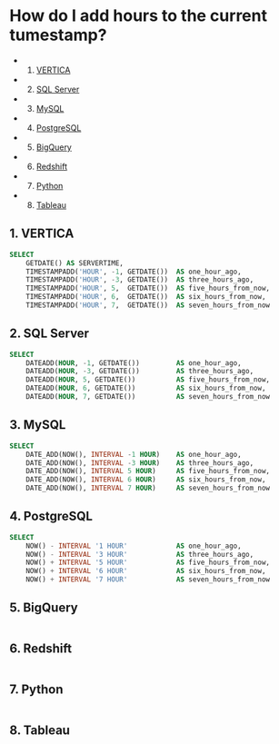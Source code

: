 
# How do I add hours to the current tumestamp?

<!-- vscode-markdown-toc -->
* 1. [VERTICA](#VERTICA)
* 2. [SQL Server](#SQLServer)
* 3. [MySQL](#MySQL)
* 4. [PostgreSQL](#PostgreSQL)
* 5. [BigQuery](#BigQuery)
* 6. [Redshift](#Redshift)
* 7. [Python](#Python)
* 8. [Tableau](#Tableau)

<!-- vscode-markdown-toc-config
	numbering=true
	autoSave=true
	/vscode-markdown-toc-config -->
<!-- /vscode-markdown-toc -->

<!-- markdownlint-disable MD033 -->

## 1. <a name='VERTICA'></a>VERTICA

```sql
SELECT
    GETDATE() AS SERVERTIME,
    TIMESTAMPADD('HOUR', -1, GETDATE())  AS one_hour_ago,
    TIMESTAMPADD('HOUR', -3, GETDATE())  AS three_hours_ago,
    TIMESTAMPADD('HOUR', 5,  GETDATE())  AS five_hours_from_now,
    TIMESTAMPADD('HOUR', 6,  GETDATE())  AS six_hours_from_now,
    TIMESTAMPADD('HOUR', 7,  GETDATE())  AS seven_hours_from_now
```

## 2. <a name='SQLServer'></a>SQL Server

```sql
SELECT
    DATEADD(HOUR, -1, GETDATE())         AS one_hour_ago,
    DATEADD(HOUR, -3, GETDATE())         AS three_hours_ago,
    DATEADD(HOUR, 5, GETDATE())          AS five_hours_from_now,
    DATEADD(HOUR, 6, GETDATE())          AS six_hours_from_now,
    DATEADD(HOUR, 7, GETDATE())          AS seven_hours_from_now
```

## 3. <a name='MySQL'></a>MySQL

```sql
SELECT
    DATE_ADD(NOW(), INTERVAL -1 HOUR)    AS one_hour_ago,
    DATE_ADD(NOW(), INTERVAL -3 HOUR)    AS three_hours_ago,
    DATE_ADD(NOW(), INTERVAL 5 HOUR)     AS five_hours_from_now,
    DATE_ADD(NOW(), INTERVAL 6 HOUR)     AS six_hours_from_now,
    DATE_ADD(NOW(), INTERVAL 7 HOUR)     AS seven_hours_from_now
```

## 4. <a name='PostgreSQL'></a>PostgreSQL

```sql
SELECT
    NOW() - INTERVAL '1 HOUR'            AS one_hour_ago,
    NOW() - INTERVAL '3 HOUR'            AS three_hours_ago,
    NOW() + INTERVAL '5 HOUR'            AS five_hours_from_now,
    NOW() + INTERVAL '6 HOUR'            AS six_hours_from_now,
    NOW() + INTERVAL '7 HOUR'            AS seven_hours_from_now
```

## 5. <a name='BigQuery'></a>BigQuery

 ```sql
 ```

## 6. <a name='Redshift'></a>Redshift

```sql
```

## 7. <a name='Python'></a>Python

 ```python
 ```

## 8. <a name='Tableau'></a>Tableau

 ```text
 ```
